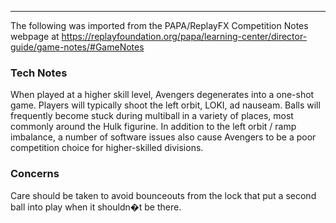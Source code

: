 ***
The following was imported from the PAPA/ReplayFX Competition Notes webpage at https://replayfoundation.org/papa/learning-center/director-guide/game-notes/#GameNotes

### Tech Notes
            
When played at a higher skill level, Avengers degenerates into a one-shot game. Players will typically shoot the left orbit, LOKI, ad nauseam. Balls will frequently become stuck during multiball in a variety of places, most commonly around the Hulk figurine. In addition to the left orbit / ramp imbalance, a number of software issues also cause Avengers to be a poor competition choice for higher-skilled divisions.

### Concerns
            
Care should be taken to avoid bounceouts from the lock that put a second ball into play when it shouldn�t be there.